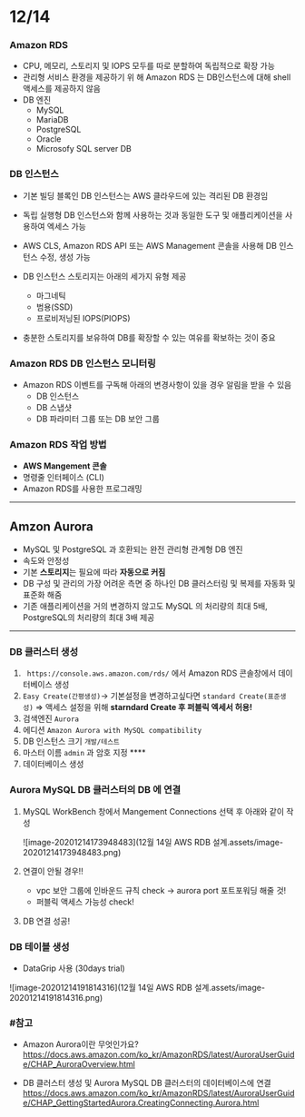 # 12/14

### Amazon RDS

- CPU, 메모리, 스토리지 및  IOPS 모두를 따로 분할하여 독립적으로 확장 가능
- 관리형 서비스 환경을 제공하기 위 해 Amazon RDS 는 DB인스턴스에 대해 shell 액세스를 제공하지 않음
- DB 엔진
  - MySQL
  - MariaDB
  - PostgreSQL
  - Oracle
  - Microsofy SQL server DB



### DB 인스턴스

- 기본 빌딩 블록인 DB 인스턴스는 AWS 클라우드에 있는 격리된 DB 환경임
- 독립 실행형 DB 인스턴스와 함께 사용하는 것과 동일한 도구 및 애플리케이션을 사용하여 엑세스 가능
- AWS CLS, Amazon RDS API 또는 AWS Management 콘솔을 사용해 DB 인스턴스 수정, 생성 가능

- DB 인스턴스 스토리지는 아래의 세가지 유형 제공
  - 마그네틱
  - 범용(SSD)
  -  프로비저닝된 IOPS(PIOPS)

- 충분한 스토리지를 보유하여 DB를 확장할 수 있는 여유를 확보하는 것이 중요



###  Amazon RDS DB 인스턴스 모니터링

- Amazon RDS 이벤트를 구독해 아래의 변경사항이 있을 경우 알림을 받을 수 있음
  - DB 인스턴스
  - DB 스냅샷
  - DB 파라미터 그룹 또는 DB 보안 그룹



### Amazon RDS 작업 방법

- **AWS Mangement 콘솔**
- 명령줄 인터페이스 (CLI)
- Amazon RDS를 사용한 프로그래밍



---

## Amzon Aurora

- MySQL 및 PostgreSQL 과 호환되는 완전 관리형 관계형 DB 엔진
- 속도와 안정성
- 기본 **스토리지**는 필요에 따라 **자동으로 커짐**
- DB 구성 및 관리의 가장 어려운 측면 중 하나인 DB 클러스터링 및 복제를 자동화 및 표준화 해줌
- 기존 애플리케이션을 거의 변경하지 않고도 MySQL 의 처리량의 최대 5배, PostgreSQL의 처리량의 최대 3배 제공



---

### DB 클러스터 생성 

1. ` https://console.aws.amazon.com/rds/` 에서 Amazon RDS 콘솔창에서 데이터베이스 생성
2. `Easy Create(간평생성)`-> 기본설정을 변경하고싶다면 `standard Create(표준생성)`
   => 액세스 설정을 위해 **starndard Create 후 퍼블릭 엑세서 허용!**
3. 검색엔진 `Aurora`
4. 에디션 `Amazon Aurora with MySQL compatibility`
5. DB 인스턴스 크기 `개발/테스트`
6. 마스터 이름 `admin` 과 암호 지정 ****
7. 데이터베이스 생성



### Aurora MySQL DB 클러스터의 DB 에 연결

1. MySQL WorkBench 창에서 Mangement Connections 선택 후 아래와 같이 작성

   

   ![image-20201214173948483](12월 14일 AWS RDB 설계.assets/image-20201214173948483.png)

2. 연결이 안될 경우!! 
   - vpc 보안 그룹에 인바운드 규칙 check -> aurora port 포트포워딩 해줄 것!
   - 퍼블릭 액세스 가능성 check!
3. DB 연결 성공!



### DB 테이블 생성

- DataGrip 사용 (30days trial)

![image-20201214191814316](12월 14일 AWS RDB 설계.assets/image-20201214191814316.png)









### #참고

- Amazon Aurora이란 무엇인가요?
  https://docs.aws.amazon.com/ko_kr/AmazonRDS/latest/AuroraUserGuide/CHAP_AuroraOverview.html

- DB 클러스터 생성 및 Aurora MySQL DB 클러스터의 데이터베이스에 연결
  https://docs.aws.amazon.com/ko_kr/AmazonRDS/latest/AuroraUserGuide/CHAP_GettingStartedAurora.CreatingConnecting.Aurora.html